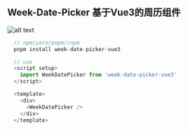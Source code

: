 ## Week-Date-Picker 基于Vue3的周历组件

![alt text](/public/x.png)


```js
  // npm/yarn/pnpm/cnpm
  pnpm install week-date-picker-vue3

  // use
  <script setup>
    import WeekDatePicker from 'week-date-picker-vue3'
  </script>

  <template>
    <div>
      <WeekDatePicker />
    </div>
  </template>
```
